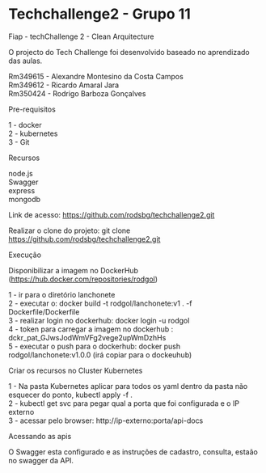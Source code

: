 # Techchallenge2 - Grupo 11

Fiap - techChallenge 2 - Clean Arquitecture

O projecto do Tech Challenge foi desenvolvido baseado no aprendizado das aulas.

Rm349615 - Alexandre Montesino da Costa Campos <br />
Rm349612 - Ricardo Amaral Jara <br />
Rm350424 - Rodrigo Barboza Gonçalves

Pre-requisitos

1 - docker <br />
2 - kubernetes <br />
3 - Git

Recursos

node.js <br />
Swagger <br />
express <br />
mongodb <br />

Link de acesso: https://github.com/rodsbg/techchallenge2.git

Realizar o clone do projeto: git clone https://github.com/rodsbg/techchallenge2.git

Execução

Disponibilizar a imagem no DockerHub (https://hub.docker.com/repositories/rodgol)

1 - ir para o diretório lanchonete <br />
2 - executar o: docker build -t rodgol/lanchonete:v1 . -f Dockerfile/Dockerfile <br />
3 - realizar login no dockerhub: docker login -u rodgol <br />
4 - token para carregar a imagem no dockerhub : dckr_pat_GJwsJodWmVFg2vege2upWmDzhHs <br />
5 - executar o push para o dockerhub: docker push rodgol/lanchonete:v1.0.0 (irá copiar para o dockeuhub) 

Criar os recursos no Cluster Kubernetes

1 - Na pasta Kubernetes aplicar para todos os yaml dentro da pasta não esquecer do ponto, kubectl apply -f . <br />
2 - kubectl get svc para pegar qual a porta que foi configurada e o IP externo <br />
3 - acessar pelo browser: http://ip-externo:porta/api-docs 

Acessando as apis

O Swagger esta configurado e as instruções de cadastro, consulta, estaão no swagger da API.
